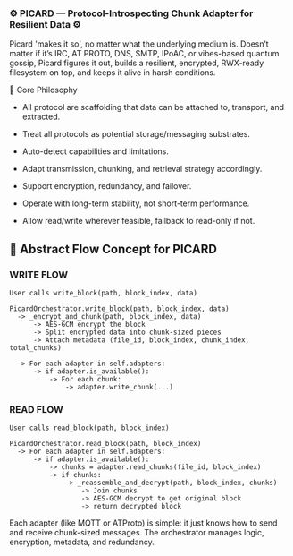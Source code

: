 ### ⚙️ PICARD — Protocol-Introspecting Chunk Adapter for Resilient Data ⚙️

Picard 'makes it so', no matter what the underlying medium is. Doesn’t matter if it’s IRC, AT PROTO, DNS, SMTP, IPoAC, or vibes-based quantum gossip, Picard figures it out, builds a resilient, encrypted, RWX-ready filesystem on top, and keeps it alive in harsh conditions.

🧠 Core Philosophy

* All protocol are scaffolding that data can be attached to, transport, and extracted.
  
* Treat all protocols as potential storage/messaging substrates.

* Auto-detect capabilities and limitations.

* Adapt transmission, chunking, and retrieval strategy accordingly.

* Support encryption, redundancy, and failover.

* Operate with long-term stability, not short-term performance.

* Allow read/write wherever feasible, fallback to read-only if not.

## 📘 Abstract Flow Concept for PICARD

### WRITE FLOW

```
User calls write_block(path, block_index, data)

PicardOrchestrator.write_block(path, block_index, data)
  -> _encrypt_and_chunk(path, block_index, data)
      -> AES-GCM encrypt the block
      -> Split encrypted data into chunk-sized pieces
      -> Attach metadata (file_id, block_index, chunk_index, total_chunks)

  -> For each adapter in self.adapters:
      -> if adapter.is_available():
          -> For each chunk:
              -> adapter.write_chunk(...)
```

### READ FLOW

```
User calls read_block(path, block_index)

PicardOrchestrator.read_block(path, block_index)
  -> For each adapter in self.adapters:
      -> if adapter.is_available():
          -> chunks = adapter.read_chunks(file_id, block_index)
          -> if chunks:
              -> _reassemble_and_decrypt(path, block_index, chunks)
                  -> Join chunks
                  -> AES-GCM decrypt to get original block
                  -> return decrypted block
```

Each adapter (like MQTT or ATProto) is simple: it just knows how to send and receive chunk-sized messages. The orchestrator manages logic, encryption, metadata, and redundancy.

